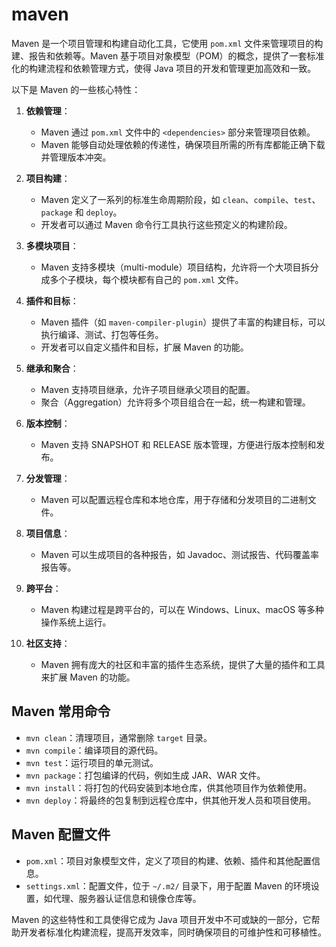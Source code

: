 # maven

Maven 是一个项目管理和构建自动化工具，它使用 `pom.xml` 文件来管理项目的构建、报告和依赖等。Maven 基于项目对象模型（POM）的概念，提供了一套标准化的构建流程和依赖管理方式，使得 Java 项目的开发和管理更加高效和一致。

以下是 Maven 的一些核心特性：

1. **依赖管理**：
   - Maven 通过 `pom.xml` 文件中的 `<dependencies>` 部分来管理项目依赖。
   - Maven 能够自动处理依赖的传递性，确保项目所需的所有库都能正确下载并管理版本冲突。

2. **项目构建**：
   - Maven 定义了一系列的标准生命周期阶段，如 `clean`、`compile`、`test`、`package` 和 `deploy`。
   - 开发者可以通过 Maven 命令行工具执行这些预定义的构建阶段。

3. **多模块项目**：
   - Maven 支持多模块（multi-module）项目结构，允许将一个大项目拆分成多个子模块，每个模块都有自己的 `pom.xml` 文件。

4. **插件和目标**：
   - Maven 插件（如 `maven-compiler-plugin`）提供了丰富的构建目标，可以执行编译、测试、打包等任务。
   - 开发者可以自定义插件和目标，扩展 Maven 的功能。

5. **继承和聚合**：
   - Maven 支持项目继承，允许子项目继承父项目的配置。
   - 聚合（Aggregation）允许将多个项目组合在一起，统一构建和管理。

6. **版本控制**：
   - Maven 支持 SNAPSHOT 和 RELEASE 版本管理，方便进行版本控制和发布。

7. **分发管理**：
   - Maven 可以配置远程仓库和本地仓库，用于存储和分发项目的二进制文件。

8. **项目信息**：
   - Maven 可以生成项目的各种报告，如 Javadoc、测试报告、代码覆盖率报告等。

9. **跨平台**：
   - Maven 构建过程是跨平台的，可以在 Windows、Linux、macOS 等多种操作系统上运行。

10. **社区支持**：
    - Maven 拥有庞大的社区和丰富的插件生态系统，提供了大量的插件和工具来扩展 Maven 的功能。

## Maven 常用命令

- `mvn clean`：清理项目，通常删除 `target` 目录。
- `mvn compile`：编译项目的源代码。
- `mvn test`：运行项目的单元测试。
- `mvn package`：打包编译的代码，例如生成 JAR、WAR 文件。
- `mvn install`：将打包的代码安装到本地仓库，供其他项目作为依赖使用。
- `mvn deploy`：将最终的包复制到远程仓库中，供其他开发人员和项目使用。

## Maven 配置文件

- `pom.xml`：项目对象模型文件，定义了项目的构建、依赖、插件和其他配置信息。
- `settings.xml`：配置文件，位于 `~/.m2/` 目录下，用于配置 Maven 的环境设置，如代理、服务器认证信息和镜像仓库等。

Maven 的这些特性和工具使得它成为 Java 项目开发中不可或缺的一部分，它帮助开发者标准化构建流程，提高开发效率，同时确保项目的可维护性和可移植性。
